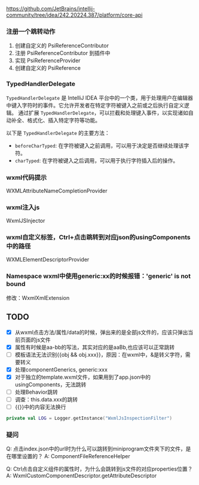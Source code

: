 https://github.com/JetBrains/intellij-community/tree/idea/242.20224.387/platform/core-api

### 注册一个跳转动作

1. 创建自定义的 PsiReferenceContributor
2. 注册 PsiReferenceContributor 到插件中
3. 实现 PsiReferenceProvider
4. 创建自定义的 PsiReference

### TypedHandlerDelegate

`TypedHandlerDelegate` 是 IntelliJ IDEA 平台中的一个类，用于处理用户在编辑器中键入字符时的事件。它允许开发者在特定字符被键入之前或之后执行自定义逻辑。
通过扩展 `TypedHandlerDelegate`，可以拦截和处理键入事件，以实现诸如自动补全、格式化、插入特定字符等功能。

以下是 `TypedHandlerDelegate` 的主要方法：

- `beforeCharTyped`: 在字符被键入之前调用，可以用于决定是否继续处理该字符。
- `charTyped`: 在字符被键入之后调用，可以用于执行字符插入后的操作。

### wxml代码提示

WXMLAttributeNameCompletionProvider

### wxml注入js

WxmlJSInjector

### wxml自定义标签，Ctrl+点击跳转到对应json的usingComponents中的路径

WXMLElementDescriptorProvider

### Namespace wxml中使用generic:xx的时候报错：'generic' is not bound

修改：WxmlXmlExtension

## TODO

- [x] 从wxml点击方法/属性/data的时候，弹出来的是全部js文件的，应该只弹出当前页面的js文件
- [x] 属性有时候是aa-bb的写法，其实对应的是aaBb,也应该可以正常跳转
- [ ] 模板语法无法识别{{obj && obj.xxx}}，原因：在wxml中，&是转义字符，需要转义
- [x] 处理componentGenerics, generic:xxx
- [x] 对于独立的template.wxml文件，如果用到了app.json中的usingComponents，无法跳转
- [ ] 处理Behavior跳转
- [ ] 调查：this.data.xxx的跳转
- [ ] {{}}中的内容无法换行

```kt
private val LOG = Logger.getInstance("WxmlJsInspectionFilter")
```

### 疑问

Q: 点击index.json中的url时为什么可以跳转到miniprogram文件夹下的文件，是在哪里设置的？
A: ComponentFileReferenceHelper

Q: Ctrl点击自定义组件的属性时，为什么会跳转到js文件的对应properties位置？
A: WxmlCustomComponentDescriptor.getAttributeDescriptor